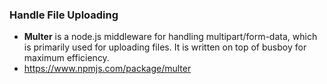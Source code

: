 ### Handle File Uploading 
- **Multer** is a node.js middleware for handling multipart/form-data, which is primarily used for uploading files. It is written on top of busboy for maximum efficiency.
- https://www.npmjs.com/package/multer